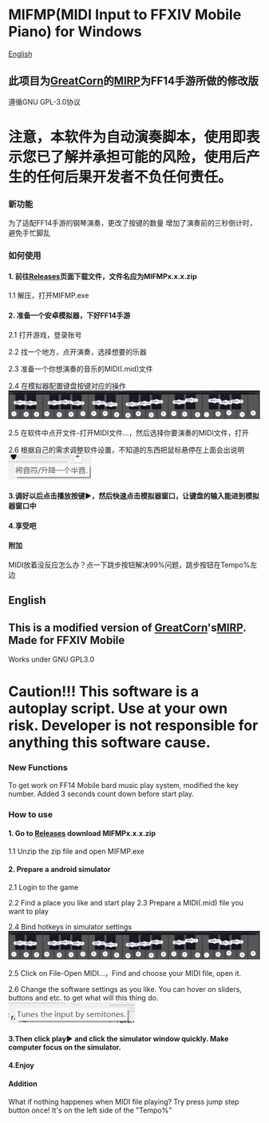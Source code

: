 # MIFMP(MIDI Input to FFXIV Mobile Piano) for Windows
[English](#English)
## 此项目为[GreatCorn](https://github.com/GreatCorn)的[MIRP](https://github.com/GreatCorn/MIRP/)为FF14手游所做的修改版
遵循GNU GPL-3.0协议
# 注意，本软件为自动演奏脚本，使用即表示您已了解并承担可能的风险，使用后产生的任何后果开发者不负任何责任。
### 新功能
为了适配FF14手游的钢琴演奏，更改了按键的数量
增加了演奏前的三秒倒计时，避免手忙脚乱
### 如何使用
#### 1. 前往[Releases](https://github.com/Psammosignum/MIFMP/releases)页面下载文件，文件名应为MIFMPx.x.x.zip

1.1 解压，打开MIFMP.exe

#### 2. 准备一个安卓模拟器，下好FF14手游

2.1 打开游戏，登录账号

2.2 找一个地方，点开演奏，选择想要的乐器

2.3 准备一个你想演奏的音乐的MIDI(.mid)文件

2.4 在模拟器配置键盘按键对应的操作![默认布局下模拟器按键可以这么设](tutorialres/hotkey.png)

2.5 在软件中点开文件-打开MIDI文件...，然后选择你要演奏的MIDI文件，打开

2.6 根据自己的需求调整软件设置，不知道的东西把鼠标悬停在上面会出说明![悬浮提示](tutorialres/hint.png)

#### 3.调好以后点击播放按键▶，然后快速点击模拟器窗口，让键盘的输入能进到模拟器窗口中
#### 4.享受吧
#### 附加
MIDI放着没反应怎么办？点一下跳步按钮解决99%问题，跳步按钮在Tempo%左边
## English
## This is a modified version of [GreatCorn](https://github.com/GreatCorn)'s[MIRP](https://github.com/GreatCorn/MIRP/). Made for FFXIV Mobile
Works under GNU GPL3.0
# Caution!!! This software is a autoplay script. Use at your own risk. Developer is not responsible for anything this software cause.
### New Functions
To get work on FF14 Mobile bard music play system, modified the key number.
Added 3 seconds count down before start play.
### How to use
#### 1. Go to [Releases](https://github.com/Psammosignum/MIFMP/releases) download MIFMPx.x.x.zip

1.1 Unzip the zip file and open MIFMP.exe

#### 2. Prepare a android simulator

2.1 Login to the game

2.2 Find a place you like and start play
2.3 Prepare a MIDI(.mid) file you want to play

2.4 Bind hotkeys in simulator settings![On default software layout, you could bind hotkeys like this](tutorialres/hotkey.png)

2.5 Click on File-Open MIDI...，Find and choose your MIDI file, open it.

2.6 Change the software settings as you like. You can hover on sliders, buttons and etc. to get what will this thing do.![hover hint](tutorialres/hint_en.png)

#### 3.Then click play▶ and click the simulator window quickly. Make computer focus on the simulator.
#### 4.Enjoy
#### Addition
What if nothing happenes when MIDI file playing? Try press jump step button once! It's on the left side of the "Tempo%"
